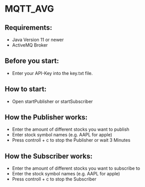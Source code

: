 # MQTT_AVG
<h2>Requirements:</h2>

*  Java Version 11 or newer<br />
*  ActiveMQ Broker<br />
  
<h2>Before you start: </h2>

*  Enter your API-Key into the key.txt file.<br />

<h2>How to start:</h2>

*  Open startPublisher or startSubscriber<br />

<h2>How the Publisher works:</h2>

*  Enter the amount of different stocks you want to publish<br />
*  Enter stock symbol names (e.g. AAPL for apple)<br />
*  Press controll + c to stop the Publisher or wait 3 Minutes<br />
  
<h2>How the Subscriber works:</h2>

*  Enter the amount of different stocks you want to subscribe to<br />
*  Enter the stock symbol names (e.g. AAPL for apple)<br />
*  Press controll + c to stop the Subscriber<br />
